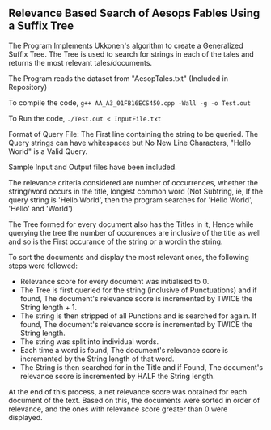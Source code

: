 ## Relevance Based Search of Aesops Fables Using a Suffix Tree

The Program Implements Ukkonen's algorithm to create a Generalized Suffix Tree.
The Tree is used to search for strings in each of the tales and returns the most relevant tales/documents.

The Program reads the dataset from "AesopTales.txt" (Included in Repository)

To compile the code,
```g++ AA_A3_01FB16ECS450.cpp -Wall -g -o Test.out``` 

To Run the code,
```./Test.out < InputFile.txt```

Format of Query File: 
The First line containing the string to be queried.
The Query strings can have whitespaces but No New Line Characters, "Hello World" is a Valid Query.

Sample Input and Output files have been included.

The relevance criteria considered are number of occurrences, whether the string/word occurs in the title, longest common word (Not Subtring, ie, If the query string is 'Hello World', then the program searches for 'Hello World', 'Hello' and 'World')

The Tree formed for every document also has the Titles in it, Hence while querying the tree the number of occurences are inclusive of the title as well and so is the First occurance of the string or a wordin the string. 

To sort the documents and display the most relevant ones, the following steps were followed:

* Relevance score for every document was initialised to 0.
* The Tree is first queried for the string (inclusive of Punctuations) and if found, The document's relevance score is incremented by TWICE the String length + 1.
* The string is then stripped of all Punctions and is searched for again. If found, The document's relevance score is incremented by TWICE the String length. 
* The string was split into individual words.
* Each time a word is found, The document's relevance score is incremented by the String length of that word. 
* The String is then searched for in the Title and if Found, The document's relevance score is incremented by HALF the String length. 

At the end of this process, a net relevance score was obtained for each document of the text. Based on this, the documents were sorted in order of relevance, and the ones with relevance score greater than 0 were displayed.
